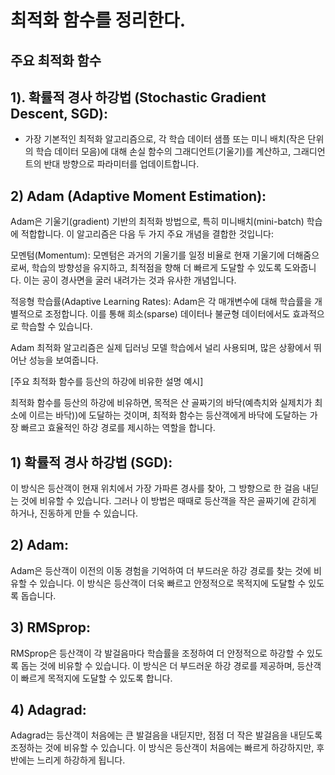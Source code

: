 # 최적화 함수를 정리한다.
## 주요 최적화 함수

## 1). 확률적 경사 하강법 (Stochastic Gradient Descent, SGD):
- 가장 기본적인 최적화 알고리즘으로, 각 학습 데이터 샘플 또는 미니 배치(작은 단위의 학습 데이터 모음)에 대해 손실 함수의 그래디언트(기울기)를 계산하고, 그래디언트의 반대 방향으로 파라미터를 업데이트합니다.

## 2) Adam (Adaptive Moment Estimation):

Adam은 기울기(gradient) 기반의 최적화 방법으로, 특히 미니배치(mini-batch) 학습에 적합합니다. 이 알고리즘은 다음 두 가지 주요 개념을 결합한 것입니다:

모멘텀(Momentum): 모멘텀은 과거의 기울기를 일정 비율로 현재 기울기에 더해줌으로써, 학습의 방향성을 유지하고, 최적점을 향해 더 빠르게 도달할 수 있도록 도와줍니다. 이는 공이 경사면을 굴러 내려가는 것과 유사한 개념입니다.

적응형 학습률(Adaptive Learning Rates): Adam은 각 매개변수에 대해 학습률을 개별적으로 조정합니다. 이를 통해 희소(sparse) 데이터나 불균형 데이터에서도 효과적으로 학습할 수 있습니다.

Adam 최적화 알고리즘은 실제 딥러닝 모델 학습에서 널리 사용되며, 많은 상황에서 뛰어난 성능을 보여줍니다.

[주요 최적화 함수를 등산의 하강에 비유한 설명 예시]

최적화 함수를 등산의 하강에 비유하면, 목적은 산 골짜기의 바닥(예측치와 실제치가 최소에 이르는 바닥))에 도달하는 것이며,
최적화 함수는 등산객에게 바닥에 도달하는 가장 빠르고 효율적인 하강 경로를 제시하는 역할을 합니다.

## 1) 확률적 경사 하강법 (SGD):

이 방식은 등산객이 현재 위치에서 가장 가파른 경사를 찾아, 그 방향으로 한 걸음 내딛는 것에 비유할 수 있습니다. 그러나 이 방법은 때때로 등산객을 작은 골짜기에 갇히게 하거나, 진동하게 만들 수 있습니다.

## 2) Adam:

Adam은 등산객이 이전의 이동 경험을 기억하여 더 부드러운 하강 경로를 찾는 것에 비유할 수 있습니다. 이 방식은 등산객이 더욱 빠르고 안정적으로 목적지에 도달할 수 있도록 돕습니다.

## 3) RMSprop:

RMSprop은 등산객이 각 발걸음마다 학습률을 조정하여 더 안정적으로 하강할 수 있도록 돕는 것에 비유할 수 있습니다. 이 방식은 더 부드러운 하강 경로를 제공하며, 등산객이 빠르게 목적지에 도달할 수 있도록 합니다.

## 4) Adagrad:

Adagrad는 등산객이 처음에는 큰 발걸음을 내딛지만, 점점 더 작은 발걸음을 내딛도록 조정하는 것에 비유할 수 있습니다. 이 방식은 등산객이 처음에는 빠르게 하강하지만, 후반에는 느리게 하강하게 됩니다.
